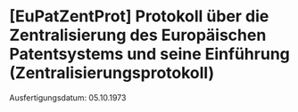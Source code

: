 # [EuPatZentProt] Protokoll über die Zentralisierung des Europäischen Patentsystems und seine Einführung  (Zentralisierungsprotokoll)

Ausfertigungsdatum: 05.10.1973

 
